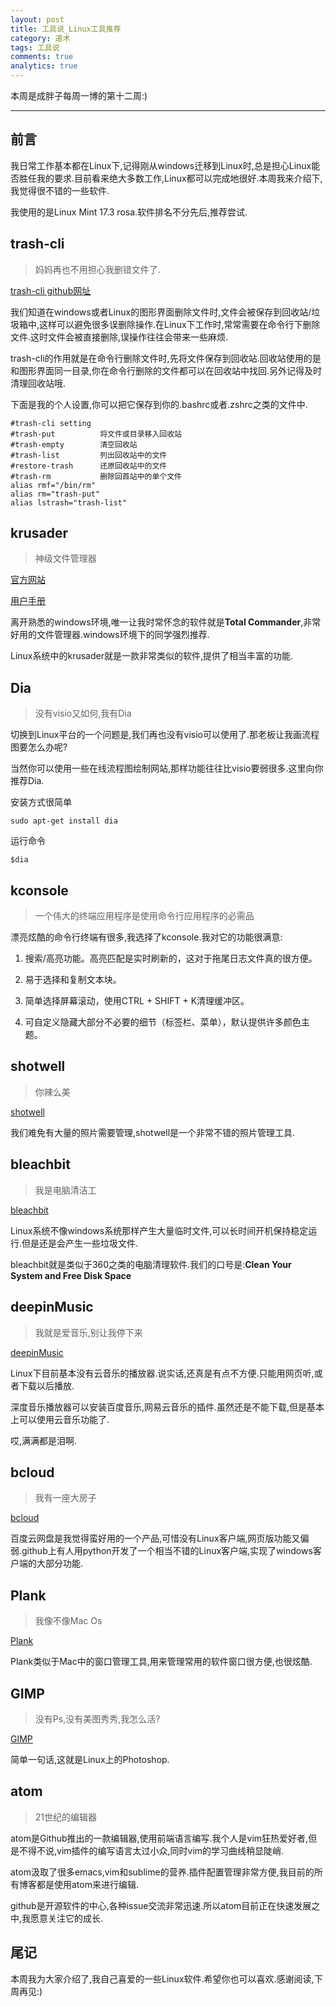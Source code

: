 ```yaml
---
layout: post
title: 工具说_Linux工具推荐
category: 道术
tags: 工具说
comments: true
analytics: true
---
```


本周是成胖子每周一博的第十二周:)

---

## 前言
我日常工作基本都在Linux下,记得刚从windows迁移到Linux时,总是担心Linux能否胜任我的要求.目前看来绝大多数工作,Linux都可以完成地很好.本周我来介绍下,我觉得很不错的一些软件.

我使用的是Linux Mint 17.3 rosa.软件排名不分先后,推荐尝试.

## trash-cli
> 妈妈再也不用担心我删错文件了.

[trash-cli github网址](https://github.com/andreafrancia/trash-cli)

我们知道在windows或者Linux的图形界面删除文件时,文件会被保存到回收站/垃圾箱中,这样可以避免很多误删除操作.在Linux下工作时,常常需要在命令行下删除文件.这时文件会被直接删除,误操作往往会带来一些麻烦.

trash-cli的作用就是在命令行删除文件时,先将文件保存到回收站.回收站使用的是和图形界面同一目录,你在命令行删除的文件都可以在回收站中找回.另外记得及时清理回收站哦.

下面是我的个人设置,你可以把它保存到你的.bashrc或者.zshrc之类的文件中.

```
#trash-cli setting
#trash-put          将文件或目录移入回收站
#trash-empty        清空回收站
#trash-list         列出回收站中的文件
#restore-trash      还原回收站中的文件
#trash-rm           删除回首站中的单个文件
alias rmf="/bin/rm"
alias rm="trash-put"
alias lstrash="trash-list"
```

## krusader
> 神级文件管理器

[官方网站](http://www.krusader.org/)

[用户手册](https://docs.kde.org/trunk5/en/extragear-utils/krusader/krusader.pdf)

离开熟悉的windows环境,唯一让我时常怀念的软件就是**Total Commander**,非常好用的文件管理器.windows环境下的同学强烈推荐.

Linux系统中的krusader就是一款非常类似的软件,提供了相当丰富的功能.

## Dia
> 没有visio又如何,我有Dia

切换到Linux平台的一个问题是,我们再也没有visio可以使用了.那老板让我画流程图要怎么办呢?

当然你可以使用一些在线流程图绘制网站,那样功能往往比visio要弱很多.这里向你推荐Dia.

安装方式很简单
```
sudo apt-get install dia
```
运行命令
```
$dia
```

## kconsole
>一个伟大的终端应用程序是使用命令行应用程序的必需品

漂亮炫酷的命令行终端有很多,我选择了kconsole.我对它的功能很满意:

1. 搜索/高亮功能。高亮匹配是实时刷新的，这对于拖尾日志文件真的很方便。

2. 易于选择和复制文本块。

3. 简单选择屏幕滚动，使用CTRL + SHIFT + K清理缓冲区。

4. 可自定义隐藏大部分不必要的细节（标签栏、菜单），默认提供许多颜色主题。

## shotwell
> 你辣么美

[shotwell](https://wiki.gnome.org/Apps/Shotwell)

我们难免有大量的照片需要管理,shotwell是一个非常不错的照片管理工具.

## bleachbit
> 我是电脑清洁工

[bleachbit](https://www.bleachbit.org/)

Linux系统不像windows系统那样产生大量临时文件,可以长时间开机保持稳定运行.但是还是会产生一些垃圾文件.

bleachbit就是类似于360之类的电脑清理软件.我们的口号是:**Clean Your System and Free Disk Space**

## deepinMusic
> 我就是爱音乐,别让我停下来

[deepinMusic](http://wiki.deepin.org/?title=%E6%B7%B1%E5%BA%A6%E9%9F%B3%E4%B9%90)

Linux下目前基本没有云音乐的播放器.说实话,还真是有点不方便.只能用网页听,或者下载以后播放.

深度音乐播放器可以安装百度音乐,网易云音乐的插件.虽然还是不能下载,但是基本上可以使用云音乐功能了.

哎,满满都是泪啊.

## bcloud
> 我有一座大房子

[bcloud](https://github.com/LiuLang/bcloud)

百度云网盘是我觉得蛮好用的一个产品,可惜没有Linux客户端,网页版功能又偏弱.github上有人用python开发了一个相当不错的Linux客户端,实现了windows客户端的大部分功能.

## Plank
> 我像不像Mac Os

[Plank](https://launchpad.net/plank)

Plank类似于Mac中的窗口管理工具,用来管理常用的软件窗口很方便,也很炫酷.

## GIMP
> 没有Ps,没有美图秀秀,我怎么活?

[GIMP](https://www.gimp.org/)

简单一句话,这就是Linux上的Photoshop.

## atom
> 21世纪的编辑器

atom是Github推出的一款编辑器,使用前端语言编写.我个人是vim狂热爱好者,但是不得不说,vim插件的编写语言太过小众,同时vim的学习曲线稍显陡峭.

atom汲取了很多emacs,vim和sublime的营养.插件配置管理非常方便,我目前的所有博客都是使用atom来进行编辑.

github是开源软件的中心,各种issue交流非常迅速.所以atom目前正在快速发展之中,我愿意关注它的成长.

## 尾记
本周我为大家介绍了,我自己喜爱的一些Linux软件.希望你也可以喜欢.感谢阅读,下周再见:)
